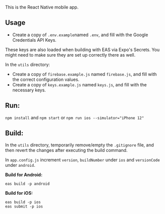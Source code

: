 This is the React Native mobile app.

## Usage

- Create a copy of `.env.example`named `.env`, and fill with the Google Credentials API Keys.

These keys are also loaded when building with EAS via Expo's Secrets. You might need to make sure they are set up correctly there as well.

In the `utils` directory:

- Create a copy of `firebase.example.js` named `firebase.js`, and fill with the correct configuration values.
- Create a copy of `keys.example.js` named `keys.js`, and fill with the necessary keys.

## Run:

`npm install` and `npm start` or `npm run ios --simulator="iPhone 12"`

## Build:

In the `utils` directory, temporarily remove/empty the `.gitignore` file, and then revert the changes after executing the build command.

In `app.config.js` increment `version`, `buildNumber` under `ios` and `versionCode` under `android`.

**Build for Android:**

```
eas build -p android
```

**Build for iOS:**

```
eas build -p ios
eas submit -p ios
```
